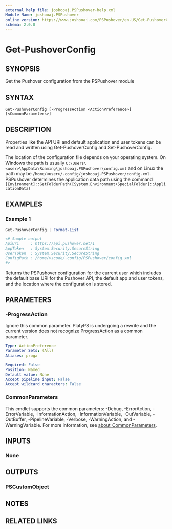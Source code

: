 ```yaml
---
external help file: joshooaj.PSPushover-help.xml
Module Name: joshooaj.PSPushover
online version: https://www.joshooaj.com/PSPushover/en-US/Get-PushoverConfig/
schema: 2.0.0
---
```


# Get-PushoverConfig

## SYNOPSIS

Get the Pushover configuration from the PSPushover module

## SYNTAX

```
Get-PushoverConfig [-ProgressAction <ActionPreference>] [<CommonParameters>]
```

## DESCRIPTION

Properties like the API URI and default application and user tokens can be read and written
using Get-PushoverConfig and Set-PushoverConfig.

The location of the configuration file depends on your operating system. On Windows the path is
usually `C:\Users\<user>\AppData\Roaming\joshooaj.PSPushover\config.xml` and on Linux the path may
be `/home/<user>/.config/joshooaj.PSPushover/config.xml`. PSPushover determines the application
data path using the command `[Environment]::GetFolderPath([System.Environment+SpecialFolder]::ApplicationData)`

## EXAMPLES

### Example 1

```powershell
Get-PushoverConfig | Format-List

<# Sample output
ApiUri     : https://api.pushover.net/1
AppToken   : System.Security.SecureString
UserToken  : System.Security.SecureString
ConfigPath : /home/vscode/.config/PSPushover/config.xml
#>
```

Returns the PSPushover configuration for the current user which includes the default base URI for the Pushover API, the
default app and user tokens, and the location where the configuration is stored.

## PARAMETERS

### -ProgressAction

Ignore this common parameter. PlatyPS is undergoing a rewrite and the current version does not recognize ProgressAction as a common parameter.

```yaml
Type: ActionPreference
Parameter Sets: (All)
Aliases: proga

Required: False
Position: Named
Default value: None
Accept pipeline input: False
Accept wildcard characters: False
```

### CommonParameters
This cmdlet supports the common parameters: -Debug, -ErrorAction, -ErrorVariable, -InformationAction, -InformationVariable, -OutVariable, -OutBuffer, -PipelineVariable, -Verbose, -WarningAction, and -WarningVariable. For more information, see [about_CommonParameters](http://go.microsoft.com/fwlink/?LinkID=113216).

## INPUTS

### None

## OUTPUTS

### PSCustomObject

## NOTES

## RELATED LINKS
